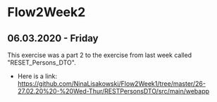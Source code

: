 # Flow2Week2

## 06.03.2020 - Friday
This exercise was a part 2 to the exercise from last week called "RESET_Persons_DTO". 
- Here is a link: https://github.com/NinaLisakowski/Flow2Week1/tree/master/26-27.02.20%20-%20Wed-Thur/RESTPersonsDTO/src/main/webapp

